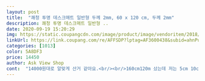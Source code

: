 ```yaml
---
layout: post 
title:  "쾌청 투명 데스크매트 일반형 두께 2mm, 60 x 120 cm, 두께 2mm" 
description: 쾌청 투명 데스크매트 일반형 ..
date: 2020-09-19 15:20:29 
img: https://static.coupangcdn.com/image/product/image/vendoritem/2018/12/07/3520654252/f1236896-d116-4c4f-a6b3-7b300a65dadb.jpg 
linkUrl: https://link.coupang.com/re/AFFSDP?lptag=AF3600438&subid=ahnPublicAsk&pageKey=305687718&itemId=963482891&vendorItemId=3520654501&traceid=V0-113-a343575a5ed2ad59 
categories: [1013] 
color: 5A8DF3 
price: 14450 
author: Ask View Shop 
cont:  "14000원대로 알맞게 산거 같아요.<br/><br/>160cm120m 샀는데 저는 5cm 10cm가로세로 재단해서사이즈 맞췄어요 가위로 재단도 손쉽게 잘되구요<br/>19.<br/>2.<br/>28<br/>2mm정도 되는듯<br/>견고해요 모퉁이가 라운드라 큰 가위로 자르는데<br/>귀찮아서 겸사해서 이거삿어요<br/>그리고 밀면 밀리네요<br/>그만큼 견고 해요.<br/><br/>너무 잘산것같아요 재구매의사 있어용‼<br/>돌돌말려 있었어서 붕 뜨는것도<br/>두껍다보니 이쁘게 안되네요<br/>두께 2mm인데도 그렇게 얇아 보이지 않고<br/>두께도 생각보다 굵직하고  전체적으로 무게감이있어서<br/>또 오래 쓰다보니 누렇게 바랬구요<br/>만족 합니다<br/>머리카락만 봐도 벌레라 하는 아이라서요;;<br/>모서리는 둥근상태라 칼로 다듬었는데<br/>무거운거 올려 두니 금방 펼쳐지고요<br/>뭐 먹고 흘리면 김칫국같은건 물들거같아서<br/>미끄럼방지되는것도 모서리에 붙이면 될거같아요<br/>바로바로 닦아야할거 같아요<br/>별하나 뺀건 여러군데 검은 점들이 박혀 있는데<br/>식탁보다 길어서 식탁에 각맞춰서<br/>아이가 힘조절 못해 깨져 다칠까 이걸로 했어요.<br/><br/>안심하고 사용 할거 같아요.<br/><br/>얇지않을까 걱정했는데 그리안얇네요<br/>어제 이쁜식탁매트삿는데 매트가 음식먹고 흘리면 빨고해야해서<br/>오래쓸수없어요<br/>오염 방지되고 생각보다 두꺼워 보여<br/>위에 먼지안타게  깨끗하게 사용하고 싶어서 샀는데 진짜 유리는아니지만 가성비가 넘넘 좋아요<br/>유리 3만원이면 맞추니 맞출까 하다가도<br/>유아 책상 의자세트를 샀는데  무광소재라 스크래치나 싸인펜등등 오염 될까 알아 보던중 젤 저렴해서 주문 했어요.<br/><br/>음식물 흘린거 바로안닦으니 김칫국물자국 낫어요<br/>일단 냄새는 나나 금방 빠지고<br/>자꾸 아이가 그걸 보고 벌레라고 잡아달라고... <br/>.<br/><br/>자르기 좀 힘들더군요<br/>정확한 재단이 아니라 가로로 좀 길지만 오차는 있는 법이니<br/>지금은 치워놨어요.<br/> 그냥두니 누렇고 얼룩자국 보여서<br/>짧은것보다 낫다 보구요<br/>책상이 유광이 아니라 착 밀착은 안돼지만<br/>칼로 스윽 잘랏어요<br/>테이블위에 레이스천올리고 그위에 덮었어요^<br/> -^<br/>하도 그래서 뺐어요.<br/><br/>" 
---
```

